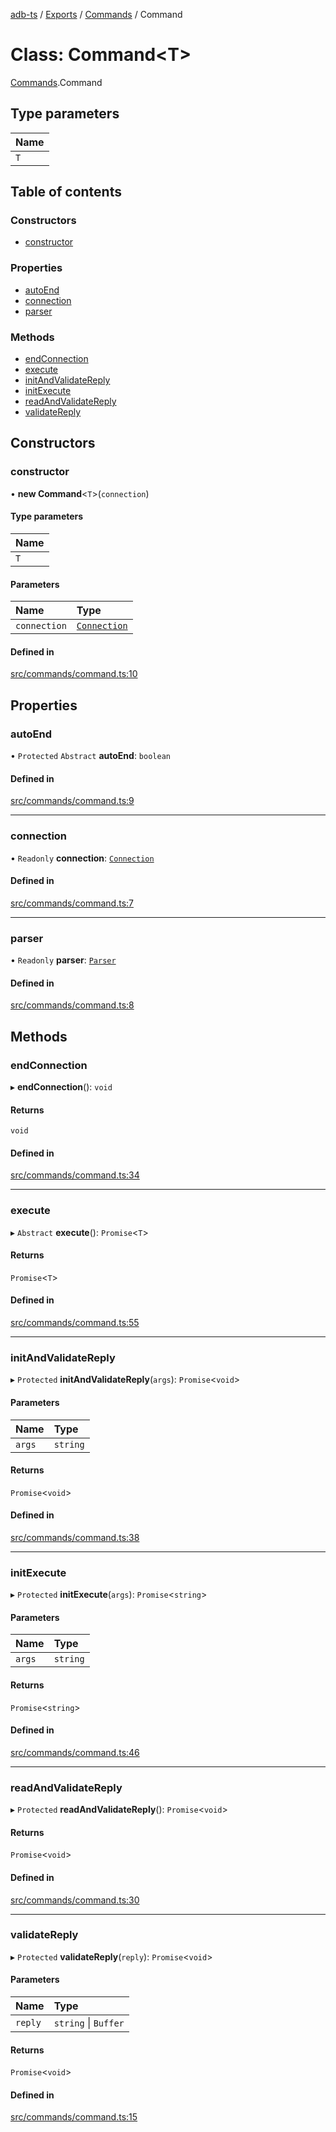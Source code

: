 [adb-ts](../README.md) / [Exports](../modules.md) / [Commands](../modules/Commands.md) / Command

# Class: Command<T\>

[Commands](../modules/Commands.md).Command

## Type parameters

| Name |
| :--- |
| `T`  |

## Table of contents

### Constructors

-   [constructor](Commands.Command.md#constructor)

### Properties

-   [autoEnd](Commands.Command.md#autoend)
-   [connection](Commands.Command.md#connection)
-   [parser](Commands.Command.md#parser)

### Methods

-   [endConnection](Commands.Command.md#endconnection)
-   [execute](Commands.Command.md#execute)
-   [initAndValidateReply](Commands.Command.md#initandvalidatereply)
-   [initExecute](Commands.Command.md#initexecute)
-   [readAndValidateReply](Commands.Command.md#readandvalidatereply)
-   [validateReply](Commands.Command.md#validatereply)

## Constructors

### constructor

• **new Command**<`T`\>(`connection`)

#### Type parameters

| Name |
| :--- |
| `T`  |

#### Parameters

| Name         | Type                                     |
| :----------- | :--------------------------------------- |
| `connection` | [`Connection`](Connection.Connection.md) |

#### Defined in

[src/commands/command.ts:10](https://github.com/Maaaartin/adb-ts/blob/5393493/src/commands/command.ts#L10)

## Properties

### autoEnd

• `Protected` `Abstract` **autoEnd**: `boolean`

#### Defined in

[src/commands/command.ts:9](https://github.com/Maaaartin/adb-ts/blob/5393493/src/commands/command.ts#L9)

---

### connection

• `Readonly` **connection**: [`Connection`](Connection.Connection.md)

#### Defined in

[src/commands/command.ts:7](https://github.com/Maaaartin/adb-ts/blob/5393493/src/commands/command.ts#L7)

---

### parser

• `Readonly` **parser**: [`Parser`](Parser.Parser.md)

#### Defined in

[src/commands/command.ts:8](https://github.com/Maaaartin/adb-ts/blob/5393493/src/commands/command.ts#L8)

## Methods

### endConnection

▸ **endConnection**(): `void`

#### Returns

`void`

#### Defined in

[src/commands/command.ts:34](https://github.com/Maaaartin/adb-ts/blob/5393493/src/commands/command.ts#L34)

---

### execute

▸ `Abstract` **execute**(): `Promise`<`T`\>

#### Returns

`Promise`<`T`\>

#### Defined in

[src/commands/command.ts:55](https://github.com/Maaaartin/adb-ts/blob/5393493/src/commands/command.ts#L55)

---

### initAndValidateReply

▸ `Protected` **initAndValidateReply**(`args`): `Promise`<`void`\>

#### Parameters

| Name   | Type     |
| :----- | :------- |
| `args` | `string` |

#### Returns

`Promise`<`void`\>

#### Defined in

[src/commands/command.ts:38](https://github.com/Maaaartin/adb-ts/blob/5393493/src/commands/command.ts#L38)

---

### initExecute

▸ `Protected` **initExecute**(`args`): `Promise`<`string`\>

#### Parameters

| Name   | Type     |
| :----- | :------- |
| `args` | `string` |

#### Returns

`Promise`<`string`\>

#### Defined in

[src/commands/command.ts:46](https://github.com/Maaaartin/adb-ts/blob/5393493/src/commands/command.ts#L46)

---

### readAndValidateReply

▸ `Protected` **readAndValidateReply**(): `Promise`<`void`\>

#### Returns

`Promise`<`void`\>

#### Defined in

[src/commands/command.ts:30](https://github.com/Maaaartin/adb-ts/blob/5393493/src/commands/command.ts#L30)

---

### validateReply

▸ `Protected` **validateReply**(`reply`): `Promise`<`void`\>

#### Parameters

| Name    | Type                 |
| :------ | :------------------- |
| `reply` | `string` \| `Buffer` |

#### Returns

`Promise`<`void`\>

#### Defined in

[src/commands/command.ts:15](https://github.com/Maaaartin/adb-ts/blob/5393493/src/commands/command.ts#L15)
